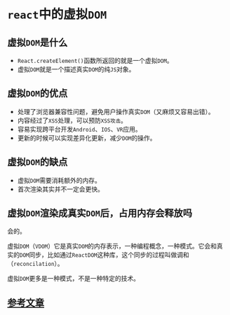 # `react`中的虚拟`DOM`

## 虚拟`DOM`是什么

- `React.createElement()`函数所返回的就是一个虚拟`DOM`。
- 虚拟`DOM`就是一个描述真实`DOM`的纯`JS`对象。

## 虚拟`DOM`的优点

- 处理了浏览器兼容性问题，避免用户操作真实`DOM`（又麻烦又容易出错）。
- 内容经过了`XSS`处理，可以预防`XSS攻击`。
- 容易实现跨平台开发`Android`、`IOS`、`VR`应用。
- 更新的时候可以实现差异化更新，减少`DOM`的操作。

## 虚拟`DOM`的缺点

- 虚拟`DOM`需要消耗额外的内存。
- 首次渲染其实并不一定会更快。

## 虚拟`DOM`渲染成真实`DOM`后，占用内存会释放吗

会的。

虚拟`DOM`（`VDOM`）它是真实`DOM`的内存表示，一种编程概念，一种模式。它会和真实的`DOM`同步，比如通过`ReactDOM`这种库，这个同步的过程叫做调和（`reconcilation`）。

虚拟`DOM`更多是一种模式，不是一种特定的技术。

## [参考文章](https://segmentfault.com/a/1190000019994425)
